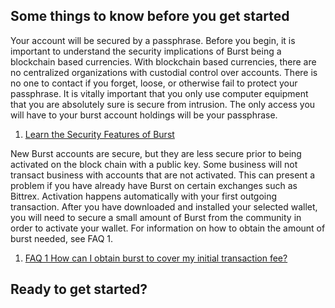 Some things to know before you get started
------------------------------------------

Your account will be secured by a passphrase. Before you begin, it is important to understand the security implications of Burst being a blockchain based currencies. With blockchain based currencies, there are no centralized organizations with custodial control over accounts. There is no one to contact if you forget, loose, or otherwise fail to protect your passphrase. It is vitally important that you only use computer equipment that you are absolutely sure is secure from intrusion. The only access you will have to your burst account holdings will be your passphrase.

1.  [Learn the Security Features of Burst](secure-your-burst.md)

New Burst accounts are secure, but they are less secure prior to being activated on the block chain with a public key. Some business will not transact business with accounts that are not activated. This can present a problem if you have already have Burst on certain exchanges such as Bittrex. Activation happens automatically with your first outgoing transaction. After you have downloaded and installed your selected wallet, you will need to secure a small amount of Burst from the community in order to activate your wallet. For information on how to obtain the amount of burst needed, see FAQ 1.

1.  [FAQ 1 How can I obtain burst to cover my initial transaction fee?](faq-how-do-i-get-burst-3f.md)

Ready to get started?
---------------------
